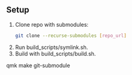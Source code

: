 ## Setup

1. Clone repo with submodules:
   ```bash
   git clone --recurse-submodules [repo_url]
   ```
2. Run build_scripts/symlink.sh.
3. Build with build_scripts/build.sh.


qmk
make git-submodule